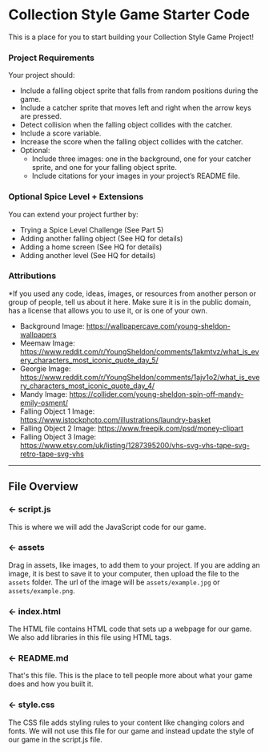 # Collection Style Game Starter Code
This is a place for you to start building your Collection Style Game Project!

### Project Requirements
Your project should:
- Include a falling object sprite that falls from random positions during the game. 
- Include a catcher sprite that moves left and right when the arrow keys are pressed. 
- Detect collision when the falling object collides with the catcher.
- Include a score variable.
- Increase the score when the falling object collides with the catcher.
- Optional:
  - Include three images: one in the background, one for your catcher sprite, and one for your falling object sprite.
  - Include citations for your images in your project’s README file. 

### Optional Spice Level + Extensions
You can extend your project further by:
- Trying a Spice Level Challenge (See Part 5)
- Adding another falling object (See HQ for details)
- Adding a home screen (See HQ for details)
- Adding another level (See HQ for details)

###  Attributions
*If you used any code, ideas, images, or resources from another person or group of people, tell us about it here. Make sure it is in the public domain, has a license that allows you to use it, or is one of your own.
- Background Image: https://wallpapercave.com/young-sheldon-wallpapers
- Meemaw Image: https://www.reddit.com/r/YoungSheldon/comments/1akmtvz/what_is_every_characters_most_iconic_quote_day_5/
- Georgie Image: https://www.reddit.com/r/YoungSheldon/comments/1ajv1o2/what_is_every_characters_most_iconic_quote_day_4/
- Mandy Image: https://collider.com/young-sheldon-spin-off-mandy-emily-osment/
- Falling Object 1 Image: https://www.istockphoto.com/illustrations/laundry-basket
- Falling Object 2 Image: https://www.freepik.com/psd/money-clipart
- Falling Object 3 Image: https://www.etsy.com/uk/listing/1287395200/vhs-svg-vhs-tape-svg-retro-tape-svg-vhs
  

---

## File Overview

### ← script.js

This is where we will add the JavaScript code for our game.

### ← assets

Drag in assets, like images, to add them to your project. If you are adding an image, it is best to save it to your computer, then upload the file to the `assets` folder. The url of the image will be `assets/example.jpg` or `assets/example.png`.

### ← index.html

The HTML file contains HTML code that sets up a webpage for our game. We also add libraries in this file using HTML tags.

### ← README.md

That's this file. This is the place to tell people more about what your game does and how you built it. 

### ← style.css

The CSS file adds styling rules to your content like changing colors and fonts. We will not use this file for our game and instead update the style of our game in the script.js file.  

